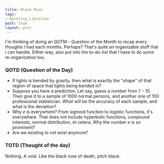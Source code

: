 ```yaml
---
title: Black Rose
tags:
- Devoting_Librarian
math: true
layout: post
---
```

I'm thinking of doing an QOTM - Question of the Month to recap every thoughts I had each months. Perhaps? That's quite an organizable stuff that I can handle. Either way, also put into the to-do-list that I have to do some re-organization too. 

### QOTD (Question of the Day)

- If lights is bended by gravity, then what is exactly the "shape" of that region of space that lights being bended in? 
- Suppose you have a prediction. Let say, guess a number from $1-10$. Then give it to a sample of 1000 normal persons, and another one of 100 professional statistician. What will be the accuracy of each sample, and what is the deviation? 
- Why $e$ is everywhere? From sigmoid function to logistic functions, it's everywhere. That does not include hyperbolic functions, compound interests, normal distribution, et cetera. Why the number $e$ is so prominent? 
- Are we existing to not exist anymore?

### TOTD (Thought of the day)

Nothing. A void. Like the black rose of death, pitch black. 